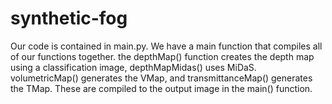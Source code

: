 # synthetic-fog

Our code is contained in main.py. We have a main function that compiles all of our functions together. the depthMap() function creates the depth map using a classification image, depthMapMidas() uses MiDaS. volumetricMap() generates the VMap, and transmittanceMap() generates the TMap. These are compiled to the output image in the main() function.
